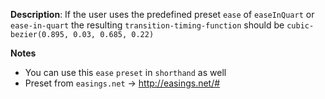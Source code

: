 __Description__: If the user uses the predefined preset `ease` of `easeInQuart` or `ease-in-quart` the resulting `transition-timing-function` should be `cubic-bezier(0.895, 0.03, 0.685, 0.22)`

__Notes__

+ You can use this `ease` `preset` in `shorthand` as well
+ Preset from `easings.net` -> http://easings.net/#